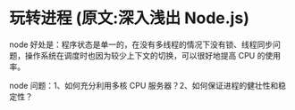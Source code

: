 # 玩转进程 (原文:深入浅出 Node.js)

node 好处是：程序状态是单一的，在没有多线程的情况下没有锁、线程同步问题，操作系统在调度时也因为较少上下文的切换，可以很好地提高 CPU 的使用率。

node 问题：1、如何充分利用多核 CPU 服务器？2、如何保证进程的健壮性和稳定性？
